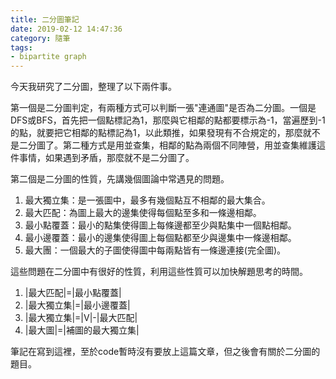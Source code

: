 ```yaml
---
title: 二分圖筆記
date: 2019-02-12 14:47:36
category: 隨筆
tags:
- bipartite graph
---
```

今天我研究了二分圖，整理了以下兩件事。

第一個是二分圖判定，有兩種方式可以判斷一張"連通圖"是否為二分圖。一個是DFS或BFS，首先把一個點標記為1，那麼與它相鄰的點都要標示為-1，當遍歷到-1的點，就要把它相鄰的點標記為1，以此類推，如果發現有不合規定的，那麼就不是二分圖了。第二種方式是用並查集，相鄰的點為兩個不同陣營，用並查集維護這件事情，如果遇到矛盾，那麼就不是二分圖了。

第二個是二分圖的性質，先講幾個圖論中常遇見的問題。
1. 最大獨立集：是一張圖中，最多有幾個點互不相鄰的最大集合。
2. 最大匹配：為圖上最大的邊集使得每個點至多和一條邊相鄰。
3. 最小點覆蓋：最小的點集使得圖上每條邊都至少與點集中一個點相鄰。
4. 最小邊覆蓋：最小的邊集使得圖上每個點都至少與邊集中一條邊相鄰。
5. 最大團：一個最大的子圖使得圖中每兩點皆有一條邊連接(完全圖)。

這些問題在二分圖中有很好的性質，利用這些性質可以加快解題思考的時間。
1. |最大匹配|=|最小點覆蓋|
2. |最大獨立集|=|最小邊覆蓋|
3. |最大獨立集|=|V|-|最大匹配|
4. |最大圖|=|補圖的最大獨立集|

筆記在寫到這裡，至於code暫時沒有要放上這篇文章，但之後會有關於二分圖的題目。